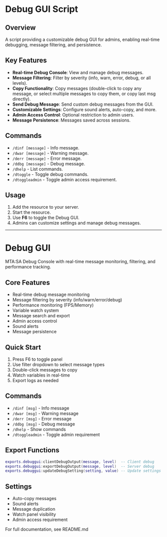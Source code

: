 # Debug GUI Script

## Overview

A script providing a customizable debug GUI for admins, enabling real-time debugging, message filtering, and persistence.

## Key Features

- **Real-time Debug Console**: View and manage debug messages.
- **Message Filtering**: Filter by severity (info, warn, error, debug, or all levels).
- **Copy Functionality**: Copy messages (double-click to copy any message, or select multiple messages to copy them, or copy last msg directly).
- **Send Debug Message**: Send custom debug messages from the GUI.
- **Customizable Settings**: Configure sound alerts, auto-copy, and more.
- **Admin Access Control**: Optional restriction to admin users.
- **Message Persistence**: Messages saved across sessions.

## Commands

- `/dinf [message]` - Info message.
- `/dwar [message]` - Warning message.
- `/derr [message]` - Error message.
- `/ddbg [message]` - Debug message.
- `/dhelp` - List commands.
- `/dtoggle` - Toggle debug commands.
- `/dtoggleadmin` - Toggle admin access requirement.

## Usage

1. Add the resource to your server.
2. Start the resource.
3. Use **F6** to toggle the Debug GUI.
4. Admins can customize settings and manage debug messages.

---

# Debug GUI

MTA:SA Debug Console with real-time message monitoring, filtering, and performance tracking.

## Core Features

- Real-time debug message monitoring
- Message filtering by severity (info/warn/error/debug)
- Performance monitoring (FPS/Memory)
- Variable watch system
- Message search and export
- Admin access control
- Sound alerts
- Message persistence

## Quick Start

1. Press F6 to toggle panel
2. Use filter dropdown to select message types
3. Double-click messages to copy
4. Watch variables in real-time
5. Export logs as needed

## Commands

- `/dinf [msg]` - Info message
- `/dwar [msg]` - Warning message
- `/derr [msg]` - Error message
- `/ddbg [msg]` - Debug message
- `/dhelp` - Show commands
- `/dtoggleadmin` - Toggle admin requirement

## Export Functions

```lua
exports.debuggui:clientDebugOutput(message, level)  -- Client debug
exports.debuggui:exportDebugOutput(message, level)  -- Server debug
exports.debuggui:updateDebugSetting(setting, value) -- Update settings
```

## Settings

- Auto-copy messages
- Sound alerts
- Message duplication
- Watch panel visibility
- Admin access requirement

For full documentation, see README.md
